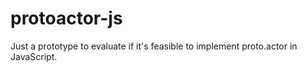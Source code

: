 # protoactor-js

Just a prototype to evaluate if it's feasible to implement proto.actor in JavaScript.
